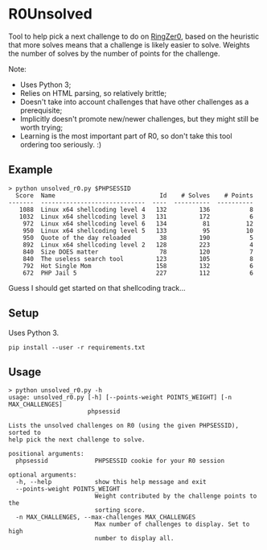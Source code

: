 # R0Unsolved
Tool to help pick a next challenge to do on
[RingZer0](https://ringzer0ctf.com/challenges), based on the heuristic that more
solves means that a challenge is likely easier to solve. Weights the number of
solves by the number of points for the challenge.

Note:
- Uses Python 3;
- Relies on HTML parsing, so relatively brittle;
- Doesn't take into account challenges that have other challenges as a prerequisite;
- Implicitly doesn't promote new/newer challenges, but they might still be worth trying;
- Learning is the most important part of R0, so don't take this tool ordering too seriously. :)

## Example
```
> python unsolved_r0.py $PHPSESSID
  Score  Name                             Id    # Solves    # Points
-------  -----------------------------  ----  ----------  ----------
   1088  Linux x64 shellcoding level 4   132         136           8
   1032  Linux x64 shellcoding level 3   131         172           6
    972  Linux x64 shellcoding level 6   134          81          12
    950  Linux x64 shellcoding level 5   133          95          10
    950  Quote of the day reloaded        38         190           5
    892  Linux x64 shellcoding level 2   128         223           4
    840  Size DOES matter                 78         120           7
    840  The useless search tool         123         105           8
    792  Hot Single Mom                  158         132           6
    672  PHP Jail 5                      227         112           6
```

Guess I should get started on that shellcoding track...

## Setup
Uses Python 3.
```
pip install --user -r requirements.txt
```

## Usage
```
> python unsolved_r0.py -h
usage: unsolved_r0.py [-h] [--points-weight POINTS_WEIGHT] [-n MAX_CHALLENGES]
                      phpsessid

Lists the unsolved challenges on R0 (using the given PHPSESSID), sorted to
help pick the next challenge to solve.

positional arguments:
  phpsessid             PHPSESSID cookie for your R0 session

optional arguments:
  -h, --help            show this help message and exit
  --points-weight POINTS_WEIGHT
                        Weight contributed by the challenge points to the
                        sorting score.
  -n MAX_CHALLENGES, --max-challenges MAX_CHALLENGES
                        Max number of challenges to display. Set to high
                        number to display all.
```
